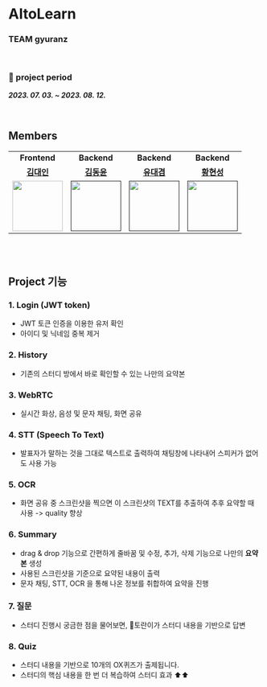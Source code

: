 # AItoLearn
### TEAM gyuranz
<br/>

###  📅 project period
___2023. 07. 03. ~ 2023. 08. 12.___

<br/>

##  Members 
<table>
  <tr>
    <td align="center"><b>Frontend</b></td>
    <td align="center"><b>Backend</b></td>
    <td align="center"><b>Backend</b></td>
    <td align="center"><b>Backend</b></td>
  </tr>
   <tr>
    <td align="center"><b><a href="https://github.com/DI-Kim">김대인</a></b></td>
    <td align="center"><b><a href="">김동윤</a></b></td>
    <td align="center"><b><a href="">유대겸</a></b></td>
    <td align="center"><b><a href="">황현성</a></b></td>
  </tr>
  <tr>
    <td align="center"><a href="https://github.com/DI-Kim"><img src="https://avatars.githubusercontent.com/u/43124902?s=400&u=547a242c8df633206f06f44b522a9a6b7ab3d651&v=4" width="100px" /></a></td>
    <td align="center"><a href=""><img src="" width="100px" /></a></td>
    <td align="center"><a href=""><img src="" width="100px" /></a></td>
    <td align="center"><a href=""><img src="" width="100px" /></a></td>
  </tr>
</table>
<br/>
<br/>


## Project 기능

### 1. Login (JWT token)
- JWT 토큰 인증을 이용한 유저 확인
- 아이디 및 닉네임 중복 제거
### 2. History
- 기존의 스터디 방에서 바로 확인할 수 있는 나만의 요약본
### 3. WebRTC
- 실시간 화상, 음성 및 문자 채팅, 화면 공유
### 4. STT (Speech To Text)
- 발표자가 말하는 것을 그대로 텍스트로 출력하여 채팅창에 나타내어 스피커가 없어도 사용 가능
### 5. OCR
- 화면 공유 중 스크린샷을 찍으면 이 스크린샷의 TEXT를 추출하여 추후 요약할 때 사용 -> quality 향상
### 6. Summary
- drag & drop 기능으로 간편하게 줄바꿈 및 수정, 추가, 삭제 기능으로 나만의 <b>요약본</b> 생성
- 사용된 스크린샷을 기준으로 요약된 내용이 출력
- 문자 채팅, STT, OCR 을 통해 나온 정보를 취합하여 요약을 진행
### 7. 질문
- 스터디 진행시 궁금한 점을 물어보면, 🥚토란이가 스터디 내용을 기반으로 답변
### 8. Quiz
- 스터디 내용을 기반으로 10개의 OX퀴즈가 출제됩니다.
- 스터디의 핵심 내용을 한 번 더 복습하여 스터디 효과 ⬆️⬆️
